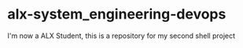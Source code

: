 # alx-system_engineering-devops
I'm now a ALX Student, this is a repository for my second shell project
